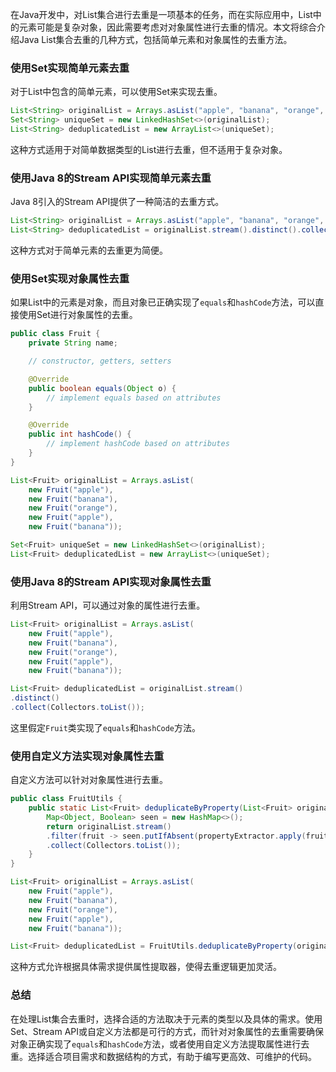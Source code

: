 在Java开发中，对List集合进行去重是一项基本的任务，而在实际应用中，List中的元素可能是复杂对象，因此需要考虑对对象属性进行去重的情况。本文将综合介绍Java List集合去重的几种方式，包括简单元素和对象属性的去重方法。
<a name="L2QLX"></a>
### 使用Set实现简单元素去重
对于List中包含的简单元素，可以使用Set来实现去重。
```java
List<String> originalList = Arrays.asList("apple", "banana", "orange", "apple", "banana");
Set<String> uniqueSet = new LinkedHashSet<>(originalList);
List<String> deduplicatedList = new ArrayList<>(uniqueSet);
```
这种方式适用于对简单数据类型的List进行去重，但不适用于复杂对象。
<a name="UYBeK"></a>
### 使用Java 8的Stream API实现简单元素去重
Java 8引入的Stream API提供了一种简洁的去重方式。
```java
List<String> originalList = Arrays.asList("apple", "banana", "orange", "apple", "banana");
List<String> deduplicatedList = originalList.stream().distinct().collect(Collectors.toList());
```
这种方式对于简单元素的去重更为简便。
<a name="rqqww"></a>
### 使用Set实现对象属性去重
如果List中的元素是对象，而且对象已正确实现了`equals`和`hashCode`方法，可以直接使用Set进行对象属性的去重。
```java
public class Fruit {
    private String name;

    // constructor, getters, setters

    @Override
    public boolean equals(Object o) {
        // implement equals based on attributes
    }

    @Override
    public int hashCode() {
        // implement hashCode based on attributes
    }
}

List<Fruit> originalList = Arrays.asList(
    new Fruit("apple"),
    new Fruit("banana"),
    new Fruit("orange"),
    new Fruit("apple"),
    new Fruit("banana"));

Set<Fruit> uniqueSet = new LinkedHashSet<>(originalList);
List<Fruit> deduplicatedList = new ArrayList<>(uniqueSet);
```
<a name="cfakQ"></a>
### 使用Java 8的Stream API实现对象属性去重
利用Stream API，可以通过对象的属性进行去重。
```java
List<Fruit> originalList = Arrays.asList(
    new Fruit("apple"),
    new Fruit("banana"),
    new Fruit("orange"),
    new Fruit("apple"),
    new Fruit("banana"));

List<Fruit> deduplicatedList = originalList.stream()
.distinct()
.collect(Collectors.toList());
```
这里假定`Fruit`类实现了`equals`和`hashCode`方法。
<a name="Dco2K"></a>
### **使用自定义方法实现对象属性去重**
自定义方法可以针对对象属性进行去重。
```java
public class FruitUtils {
    public static List<Fruit> deduplicateByProperty(List<Fruit> originalList, Function<Fruit, ?> propertyExtractor) {
        Map<Object, Boolean> seen = new HashMap<>();
        return originalList.stream()
        .filter(fruit -> seen.putIfAbsent(propertyExtractor.apply(fruit), Boolean.TRUE) == null)
        .collect(Collectors.toList());
    }
}

List<Fruit> originalList = Arrays.asList(
    new Fruit("apple"),
    new Fruit("banana"),
    new Fruit("orange"),
    new Fruit("apple"),
    new Fruit("banana"));

List<Fruit> deduplicatedList = FruitUtils.deduplicateByProperty(originalList, Fruit::getName);
```
这种方式允许根据具体需求提供属性提取器，使得去重逻辑更加灵活。
<a name="UMpmx"></a>
### 总结
在处理List集合去重时，选择合适的方法取决于元素的类型以及具体的需求。使用Set、Stream API或自定义方法都是可行的方式，而针对对象属性的去重需要确保对象正确实现了`equals`和`hashCode`方法，或者使用自定义方法提取属性进行去重。选择适合项目需求和数据结构的方式，有助于编写更高效、可维护的代码。
